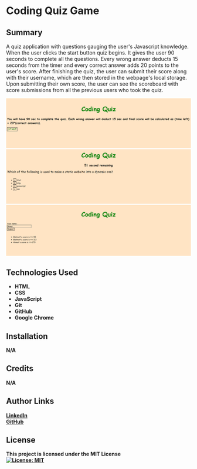 # Coding Quiz Game

## Summary
A quiz application with questions gauging the user's Javascript knowledge. When the user clicks the start button quiz begins. It gives the user 90 seconds to complete all the questions. Every wrong answer deducts 15 seconds from the timer and every correct answer adds 20 points to the user's score. After finishing the quiz, the user can submit their score along with their username, which are then stored in the webpage's local storage. Upon submitting their own score, the user can see the scoreboard with score submissions from all the previous users who took the quiz. 


![alt text](./assets/images/Main.png)
![alt text](./assets/images/Question.png)
![alt text](./assets/images/ScoreBoard.png)

## Technologies Used
<ul>
  <li><b>HTML</b></li>
  <li><b>CSS</b></li>
  <li><b>JavaScript<b></li>
  <li><b>Git</b></li>
  <li><b>GitHub</b></li>
  <li><b>Google Chrome</b></li>
 </ul>
 
 ## Installation
 N/A
 
 ## Credits
 N/A
 
 ## Author Links
 [LinkedIn](https://www.linkedin.com/in/mehmet-musabeyo%C4%9Flu-788758a8/)
 <br>
 [GitHub](https://github.com/MehmetMusabeyoglu) 
 
 ## License 
 This project is licensed under the MIT License 
 <br>
 [![License: MIT](https://img.shields.io/badge/License-MIT-yellow.svg)](https://opensource.org/licenses/MIT)